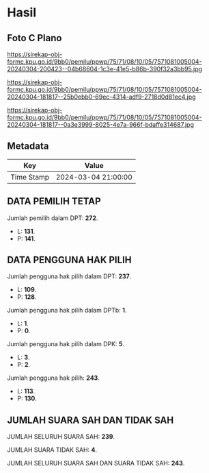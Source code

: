 # Hasil

## Foto C Plano

https://sirekap-obj-formc.kpu.go.id/9bb0/pemilu/ppwp/75/71/08/10/05/7571081005004-20240304-200423--04b68604-1c3e-41e5-b86b-390f32a3bb95.jpg

https://sirekap-obj-formc.kpu.go.id/9bb0/pemilu/ppwp/75/71/08/10/05/7571081005004-20240304-181817--25b0ebb0-69ec-4314-adf9-2718d0d81ec4.jpg

https://sirekap-obj-formc.kpu.go.id/9bb0/pemilu/ppwp/75/71/08/10/05/7571081005004-20240304-181817--0a3e3999-8025-4e7a-966f-bdaffe314687.jpg


## Metadata

| Key        | Value               |
| ---------- | ------------------- |
| Time Stamp | 2024-03-04 21:00:00 |


## DATA PEMILIH TETAP

Jumlah pemilih dalam DPT: **272**.
 * L: **131**.
 * P: **141**.

## DATA PENGGUNA HAK PILIH

Jumlah pengguna hak pilih dalam DPT: **237**.
 * L: **109**.
 * P: **128**.

Jumlah pengguna hak pilih dalam DPTb: **1**.
 * L: **1**.
 * P: **0**.

Jumlah pengguna hak pilih dalam DPK: **5**.
 * L: **3**.
 * P: **2**.

Jumlah pengguna hak pilih: **243**.
 * L: **113**.
 * P: **130**.

## JUMLAH SUARA SAH DAN TIDAK SAH

JUMLAH SELURUH SUARA SAH: **239**.

JUMLAH SUARA TIDAK SAH: **4**.

JUMLAH SELURUH SUARA SAH DAN SUARA TIDAK SAH: **243**.


